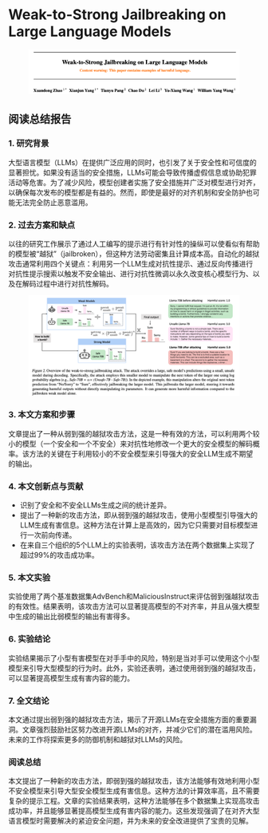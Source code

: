 # Weak-to-Strong Jailbreaking on Large Language Models

<figure><img src="../.gitbook/assets/image (6) (1) (1) (1) (1) (1) (1) (1) (1) (1) (1) (1) (1) (1) (1) (1).png" alt=""><figcaption></figcaption></figure>

## 阅读总结报告

### 1. 研究背景

大型语言模型（LLMs）在提供广泛应用的同时，也引发了关于安全性和可信度的显著担忧。如果没有适当的安全措施，LLMs可能会导致传播虚假信息或协助犯罪活动等危害。为了减少风险，模型创建者实施了安全措施并广泛对模型进行对齐，以确保每次发布的模型都是有益的。然而，即使是最好的对齐机制和安全防护也可能无法完全防止恶意滥用。

### 2. 过去方案和缺点

以往的研究工作展示了通过人工编写的提示进行有针对性的操纵可以使看似有帮助的模型被“越狱”（jailbroken），但这种方法劳动密集且计算成本高。自动化的越狱攻击通常利用四个关键点：利用另一个LLM生成对抗性提示、通过反向传播进行对抗性提示搜索以触发不安全输出、进行对抗性微调以永久改变核心模型行为、以及在解码过程中进行对抗性解码。

<figure><img src="../.gitbook/assets/image (1) (1) (1) (1) (1) (1) (1) (1) (1) (1) (1) (1) (1) (1) (1) (1) (1) (1) (1) (1) (1) (1) (1) (1).png" alt=""><figcaption></figcaption></figure>

### 3. 本文方案和步骤

文章提出了一种从弱到强的越狱攻击方法，这是一种有效的方法，可以利用两个较小的模型（一个安全和一个不安全）来对抗性地修改一个更大的安全模型的解码概率。该方法的关键在于利用较小的不安全模型来引导强大的安全LLM生成不期望的输出。

### 4. 本文创新点与贡献

* 识别了安全和不安全LLMs生成之间的统计差异。
* 提出了一种新的攻击方法，即从弱到强的越狱攻击，使用小型模型引导强大的LLM生成有害信息。这种方法在计算上是高效的，因为它只需要对目标模型进行一次前向传递。
* 在来自三个组织的5个LLM上的实验表明，该攻击方法在两个数据集上实现了超过99%的攻击成功率。

### 5. 本文实验

实验使用了两个基准数据集AdvBench和MaliciousInstruct来评估弱到强越狱攻击的有效性。结果表明，该攻击方法可以显著提高模型的不对齐率，并且从强大模型中生成的输出比弱模型的输出有害得多。

### 6. 实验结论

实验结果揭示了小型有害模型在对手手中的风险，特别是当对手可以使用这个小型模型来引导大型模型的行为时。此外，实验还表明，通过使用弱到强的越狱攻击，可以显著提高模型生成有害内容的能力。

### 7. 全文结论

本文通过提出弱到强的越狱攻击方法，揭示了开源LLMs在安全措施方面的重要漏洞。文章强烈鼓励社区努力改进开源LLMs的对齐，并减少它们的潜在滥用风险。未来的工作将探索更多的防御机制和越狱对LLMs的风险。

### 阅读总结

本文提出了一种新的攻击方法，即弱到强的越狱攻击，该方法能够有效地利用小型不安全模型来引导大型安全模型生成有害信息。这种方法的计算效率高，且不需要复杂的提示工程。文章的实验结果表明，这种方法能够在多个数据集上实现高攻击成功率，并且能够显著提高模型生成有害内容的能力。这些发现强调了在对齐大型语言模型时需要解决的紧迫安全问题，并为未来的安全改进提供了宝贵的见解。
